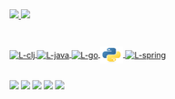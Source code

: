 <div>
  <a href="https://github.com/lucas-or-ramon">
  <img height="180em" src="https://github-readme-stats.vercel.app/api?username=lucas-or-ramon&show_icons=true&theme=dark&include_all_commits=true&count_private=true"/>
  <img height="180em" src="https://github-readme-stats.vercel.app/api/top-langs/?username=lucas-or-ramon&layout=compact&langs_count=7&theme=dark"/>
</div>
  
  ##
  
<div style="display: inline_block"><br>
  <img align="center" alt="L-clj" height="30" width="40" src="https://cdn.jsdelivr.net/gh/devicons/devicon/icons/clojure/clojure-original.svg">
  <img align="center" alt="L-java" height="30" width="40" src="https://cdn.jsdelivr.net/gh/devicons/devicon/icons/java/java-original-wordmark.svg">
  <img align="center" alt="L-go" height="30" width="40" src="https://cdn.jsdelivr.net/gh/devicons/devicon/icons/go/go-original.svg">
  <img align="center" alt="L-py" height="30" width="40" src="https://raw.githubusercontent.com/devicons/devicon/master/icons/python/python-original.svg">
  <img align="center" alt="L-spring" height="30" width="40" src="https://cdn.jsdelivr.net/gh/devicons/devicon/icons/spring/spring-original.svg">
</div>
  
  ##
  
<div> 
  <a href="https://www.linkedin.com/in/lucas-or-ramon" target="_blank"><img src="https://img.shields.io/badge/-LinkedIn-%230077B5?style=for-the-badge&logo=linkedin&logoColor=white" target="_blank"></a>
  <a href="https://instagram.com/lucas_or_ramon" target="_blank"><img src="https://img.shields.io/badge/-Instagram-%23E4405F?style=for-the-badge&logo=instagram&logoColor=white" target="_blank"></a>
  <a href="https://www.facebook.com/lucas.or.ramon" target="_blank"><img src="https://img.shields.io/badge/Facebook-1877F2?style=for-the-badge&logo=facebook&logoColor=white" target="_blank"></a>
  <a href = "mailto:lucas.or.ramon@gmail.com"><img src="https://img.shields.io/badge/-Gmail-%23333?style=for-the-badge&logo=gmail&logoColor=white" target="_blank"></a>
  <a href = "https://twitter.com/lucas_or_ramon"><img src="https://img.shields.io/badge/Twitter-1DA1F2?style=for-the-badge&logo=twitter&logoColor=white" target="_blank"></a>
</div>
